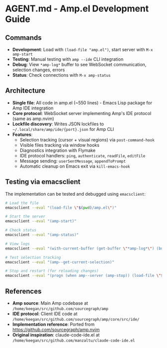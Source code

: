 # AGENT.md - Amp.el Development Guide

## Commands
- **Development**: Load with `(load-file "amp.el")`, start server with `M-x amp-start`
- **Testing**: Manual testing with `amp --ide` CLI integration
- **Debug**: View `*amp-log*` buffer to see WebSocket communication, selection changes, errors
- **Status**: Check connections with `M-x amp-status`

## Architecture
- **Single file**: All code in amp.el (~550 lines) - Emacs Lisp package for Amp IDE integration
- **Core protocol**: WebSocket server implementing Amp's IDE protocol (same as amp.nvim)
- **Lockfile discovery**: Writes JSON lockfiles to `~/.local/share/amp/ide/{port}.json` for Amp CLI
- **Features**: 
  - Selection tracking (cursor + visual regions) via `post-command-hook`
  - Visible files tracking via window hooks
  - Diagnostics integration with Flymake
  - IDE protocol handlers: `ping`, `authenticate`, `readFile`, `editFile`
  - Message sending: `userSentMessage`, `appendToPrompt`
  - Automatic cleanup on Emacs exit via `kill-emacs-hook`

## Testing via emacsclient

The implementation can be tested and debugged using `emacsclient`:

```bash
# Load the file
emacsclient --eval "(load-file \"$(pwd)/amp.el\")"

# Start the server
emacsclient --eval "(amp-start)"

# Check status
emacsclient --eval "(amp-status)"

# View logs
emacsclient --eval "(with-current-buffer (get-buffer \"*amp-log*\") (buffer-substring-no-properties (max 1 (- (point-max) 1000)) (point-max)))"

# Test selection tracking
emacsclient --eval "(amp--get-current-selection)"

# Stop and restart (for reloading changes)
emacsclient --eval "(progn (when amp--server (amp-stop)) (load-file \"$(pwd)/amp.el\") (amp-start))"
```

## References
- **Amp source**: Main Amp codebase at `/home/keegan/src/github.com/sourcegraph/amp`
- **IDE protocol**: Client IDE code at `/home/keegan/src/github.com/sourcegraph/amp/core/src/ide/`
- **Implementation reference**: Ported from https://github.com/sourcegraph/amp.nvim
- **Original inspiration**: claude-code-ide.el at `/home/keegan/src/github.com/manzaltu/claude-code-ide.el`
